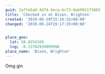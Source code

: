 ```yaml
---
guid: 3affe6a9-4d74-4eca-bc73-0ab9651f3603
title: 'Checked in at Bison, Brighton'
created: '2019-06-29T15:16:32+00:00'
changed: '2019-09-24T19:17:25+00:00'


place_geo:
  lat: 50.8254169
  lng: -0.13702939999996
place_name: 'Bison, Brighton'
---
```


Omg gin

